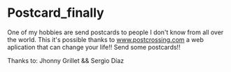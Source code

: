# Postcard_finally
One of my hobbies are send postcards to people I don't know from all over the world. This it's possible thanks to www.postcrossing.com a web aplication that can change your life!! Send some postcards!! 

Thanks to: 
        Jhonny Grillet && Sergio Díaz

